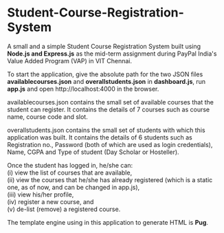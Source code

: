 # Student-Course-Registration-System
A small and a simple Student Course Registration System built using **Node.js and Express.js** as the mid-term assignment during PayPal India's Value Added Program (VAP) in VIT Chennai. 

To start the application, give the absolute path for the two JSON files **availablecourses.json** and **overallstudents.json** in **dashboard.js**, run **app.js** and open http://localhost:4000 in the browser. 

availablecourses.json contains the small set of available courses that the student can register. It contains the details of 7 courses such as course name, course code and slot. 

overallstudents.json contains the small set of students with which this application was built. It contains the details of 6 students such as Registration no., Password (both of which are used as login credentials), Name, CGPA and Type of student (Day Scholar or Hosteller). 

Once the student has logged in, he/she can: \
(i) view the list of courses that are available, \
(ii) view the courses that he/she has already registered (which is a static one, as of now, and can be changed in app.js), \
(iii) view his/her profile, \
(iv) register a new course, and \
(v) de-list (remove) a registered course. 

The template engine using in this application to generate HTML is **Pug**. 
